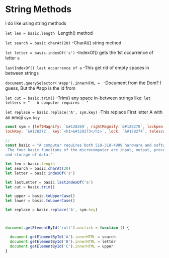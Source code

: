 # String Methods
I do like using string methods 

`let len = basic.length` -Length() method

`let search = basic.charAt(20)` -CharAt() string method 

`let letter = basic.indexOf('s')` -IndexOf() gets the 1st occurrence of letter s 

`lastIndexOf() last occurrence of a` -This get rid of empty spaces in between strings

`document.querySelector('#app').innerHTML = ` -Document from the Dom? I guess, But the #app is the id from <div id="app"> 

`let cut = basic.trim()` -Trim() any space in-between strings like: `let letters = "   A computer requires   "`

`let replace = basic.replace('A', sym.key)` -This replace First letter A with an emoji `sym.key`

```js
const sym = {leftMagnify: `&#128269`, rightMagnify:`&#128270`, lockpen:`&#128271`, 
lockKey: `&#128272`, key:`<h1>&#128273</h1>`, lock: `&#128274`, telescope: `&#128301`}
 
// 
const basic = "A computer requires both 519-318-4909 hardware and software to work.\
 The four basic functions of the microcomputer are input, output, processing,\
and storage of data."

let len = basic.length 
let search = basic.charAt(20) 
let letter = basic.indexOf('s')

let lastLetter = basic.lastIndexOf('a') 
let cut = basic.trim() 

let upper = basic.toUpperCase()
let lower = basic.toLowerCase()

let replace = basic.replace('A', sym.key)



document.getElementById('roll').onclick = function () {

  document.getElementById('A').innerHTML = search
  document.getElementById('B').innerHTML = letter
  document.getElementById('C').innerHTML = upper
}
```
